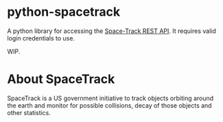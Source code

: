 # python-spacetrack

A python library for accessing the [Space-Track REST API](https://www.space-track.org/). It requires valid login credentials to use.

WIP.

# About SpaceTrack

SpaceTrack is a US government initiative to track objects orbiting around the earth and monitor for possible collisions, decay of those objects and other statistics.